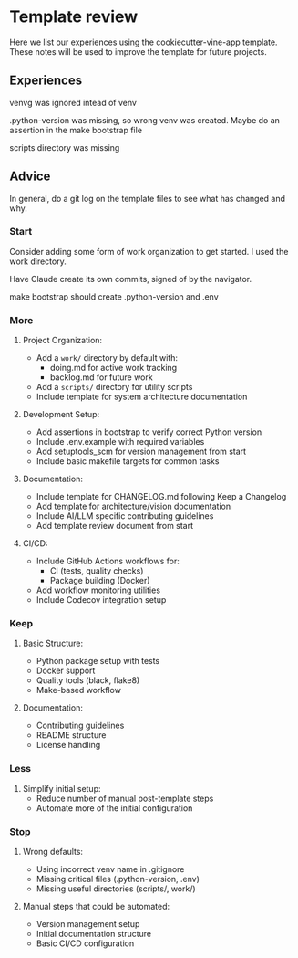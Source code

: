 # Template review

Here we list our experiences using the cookiecutter-vine-app template.
These notes will be used to improve the template for future projects.

## Experiences

venvg was ignored intead of venv

.python-version was missing, so wrong venv was created. Maybe do an assertion in the make bootstrap file

scripts directory was missing

## Advice

In general, do a git log on the template files to see what has changed and why.

### Start

Consider adding some form of work organization to get started.
I used the work directory.

Have Claude create its own commits, signed of by the navigator.

make bootstrap should create .python-version and .env

### More

1. Project Organization:

   - Add a `work/` directory by default with:
     - doing.md for active work tracking
     - backlog.md for future work
   - Add a `scripts/` directory for utility scripts
   - Include template for system architecture documentation

1. Development Setup:

   - Add assertions in bootstrap to verify correct Python version
   - Include .env.example with required variables
   - Add setuptools_scm for version management from start
   - Include basic makefile targets for common tasks

1. Documentation:

   - Include template for CHANGELOG.md following Keep a Changelog
   - Add template for architecture/vision documentation
   - Include AI/LLM specific contributing guidelines
   - Add template review document from start

1. CI/CD:

   - Include GitHub Actions workflows for:
     - CI (tests, quality checks)
     - Package building (Docker)
   - Add workflow monitoring utilities
   - Include Codecov integration setup

### Keep

1. Basic Structure:

   - Python package setup with tests
   - Docker support
   - Quality tools (black, flake8)
   - Make-based workflow

1. Documentation:

   - Contributing guidelines
   - README structure
   - License handling

### Less

1. Simplify initial setup:
   - Reduce number of manual post-template steps
   - Automate more of the initial configuration

### Stop

1. Wrong defaults:

   - Using incorrect venv name in .gitignore
   - Missing critical files (.python-version, .env)
   - Missing useful directories (scripts/, work/)

1. Manual steps that could be automated:

   - Version management setup
   - Initial documentation structure
   - Basic CI/CD configuration
